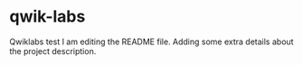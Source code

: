 # qwik-labs
Qwiklabs test
I am editing the README file. Adding some extra details about the project description.


